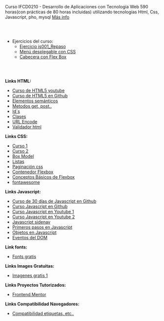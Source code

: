 <html lang="es-ES">
<head>
    <meta charset="UTF-8">
    <meta http-equiv="X-UA-Compatible" content="IE=edge">
    <meta name="viewport" content="width=device-width, initial-scale=1.0">
    <link rel="stylesheet" href="./MF0491_3/UF1842/Otros/MenuConCSS/css2.css">
</head>
<body>
Curso IFCD0210 - Desarrollo de Aplicaciones con Tecnología Web
590 horas(con prácticas de 80 horas incluidas) utilizando tecnologías Html, Css, Javascript, pho, mysql <a href=" https://sede.sepe.gob.es/especialidadesformativas/RXBuscadorEFRED/DetalleEspecialidadFormativa.do?codEspecialidad=IFCD0210" target="_blank">Más info </a>

<br><br>
<nav id="menu">
    <ul>
        <li>Ejercicios del curso:
        <ul>
            <li><a href="./MF0491_3/UF1842/Programas/js001_Repaso.html" target="_blank">Ejercicio js001_Repaso</a></li>
            <li><a href="./MF0491_3/UF1842/Otros/MenuConCSS/menu.html" target="_blank">Menú desplegable con CSS</a></li>
            <li><a href="./MF0491_3/UF1842/Otros/flexbox2/index.html" target="_blank">Cabecera con Flex Box</a></li>    
        </ul>
        </li>
    </ul>
    </nav>
<br><br>

<b>Links HTML:</b>
<ul>
    <li><a href="https://www.youtube.com/watch?v=kN1XP-Bef7w" target="_blank">Curso de HTML5 youtube</a></li>
    <li><a href="https://github.com/Asabeneh/30-Days-Of-HTML" target="_blank">Curso de HTML5 en Github</a></li>
    <li><a href="https://www.w3schools.com/html/html5_semantic_elements.asp" target="_blank"> Elementos semánticos</a></li>
    <li><a href="https://www.w3schools.com/tags/ref_httpmethods.asp" target="_blank"> Metodos get, post..</a></li>
    <li><a href="https://www.w3schools.com/html/html_id.asp" target="_blank"> Id´s</a></li>
    <li><a href="https://www.w3schools.com/html/html_classes.asp" target="_blank"> Clases </a></li>
    <li><a href="https://www.w3schools.com/html/html_urlencode.asp" target="_blank"> URL Encode</a></li>
    <li><a href="https://validator.w3.org/" target="_blank"> Validador html</a></li>
</ul>

<b>Links CSS:</b>
<ul>
    <li><a href="https://www.youtube.com/watch?v=OWKXEJN67FE" target="_blank"> Curso 1</a> </li>
    <li><a href="https://www.youtube.com/watch?v=-k-w8JpTNwA&list=PLROIqh_5RZeDbvISffzihyxzqJBt_z3-Z" target="_blank"> Curso 2</a></li>
    <li><a href="https://www.w3schools.com/css/css_boxmodel.asp" target="_blank"> Box Model</a></li>
    <li><a href="https://www.mclibre.org/consultar/htmlcss/html/html-entidades-nombres-lista.html" target="_blank"> Listas</a></li>
    <li><a href="https://www.w3schools.com/css/css3_pagination.asp" target="_blank"> Paginación css</a></li>
    <li><a href="https://www.w3schools.com/css/css3_flexbox_container.asp" target="_blank"> Contenedor Flexbox</a></li>
    <li><a href="https://developer.mozilla.org/es/docs/Web/CSS/CSS_Flexible_Box_Layout/Basic_Concepts_of_Flexbox" target="_blank"> Conceptos Básicos de Flexbox</a></li>
    <li><a href="https://fontawesome.com/" target="_blank"> fontawesome</a></li>
</ul>

<b>Links Javascript:</b>
<ul>
    <li><a href="https://github.com/Asabeneh/30-Days-Of-JavaScript" target="_blank"> Curso de 30 días de Javascript en Github</a></li>
    <li><a href="https://github.com/jonasschmedtmann/complete-javascript-course" target="_blank"> Curso Javascript en Github</a></li>    
    <li><a href="https://www.youtube.com/playlist?list=PLPl81lqbj-4I2ZOzryjPKxfhK3BzTlaJ7" target="_blank"> Curso Javascript en Youtube 1</a></li>
    <li><a href="https://www.youtube.com/watch?v=OqfhPpJeJ-c&list=PLROIqh_5RZeAQNwyRBAENdRgphQwWXdEk" target="_blank"> Curso Javascript en Youtube 2</a></li>        
    <li><a href="https://www.w3schools.com/howto/howto_js_sidenav.asp" target="_blank"> Javascript sidenav</a></li>
    <li><a href="https://developer.mozilla.org/en-US/docs/Learn/JavaScript/First_steps/What_is_JavaScript" target="_blank"> Primeros pasos en Javascript</a></li>
    <li><a href="https://developer.mozilla.org/es/docs/Learn/JavaScript/Objects/Object-oriented_JS" target="_blank"> Objetos en Javascript</a></li>
    <li><a href="https://www.w3schools.com/jsref/dom_obj_event.asp" target="_blank"> Eventos del DOM</a></li>
</ul>

<b>Link fonts:</b>
<ul>
    <li><a href="https://fonts.google.com/" target="_blank"> Fonts gratis</a></li>
</ul>

<b>Links Images Gratuitas:</b>
<ul>
    <li><a href="https://www.pexels.com/es-es/" target="_blank"> Imagenes gratis 1</a></li>
</ul>


<b>Links Proyectos Tutorizados:</b>
<ul>
    <li><a href="https://www.frontendmentor.io/solutions" target="_blank">Frontend Mentor</a></li>
</ul>

<b>Links Compatibilidad Navegadores:</b>
<ul>
    <li><a href="https://caniuse.com/?search=grid" target="_blank">Compatibilidad etiquetas, etc..</a></li>
</ul>





</body>
</html>